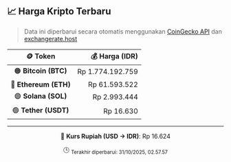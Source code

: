 

<!-- HARGA_KRIPTO -->
## 📈 Harga Kripto Terbaru

> Data ini diperbarui secara otomatis menggunakan [CoinGecko API](https://www.coingecko.com/) dan [exchangerate.host](https://exchangerate.host/)

<div align="center">

| 🪙 Token | 💰 Harga (IDR) |
|:------:|---------------:|
| 🟠 **Bitcoin (BTC)**   | Rp 1.774.192.759 |
| 🔵 **Ethereum (ETH)**  | Rp 61.593.522 |
| 🟣 **Solana (SOL)**    | Rp 2.993.444 |
| 🟢 **Tether (USDT)**   | Rp 16.630 |

---

💱 **Kurs Rupiah (USD → IDR)**: Rp 16.624

🕒 <sub>Terakhir diperbarui: 31/10/2025, 02.57.57</sub>

</div>
<!-- /HARGA_KRIPTO -->
